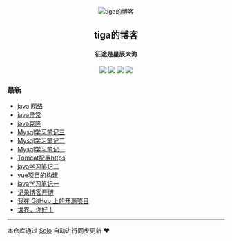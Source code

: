 <p align="center"><img alt="tiga的博客" src="https://avatars2.githubusercontent.com/u/44746659?s=460&v=4"></p><h2 align="center">
tiga的博客
</h2>

<h4 align="center">征途是星辰大海</h4>
<p align="center"><a title="tiga的博客" target="_blank" href="https://github.com/1045462757/solo-blog"><img src="https://img.shields.io/github/last-commit/1045462757/solo-blog.svg?style=flat-square&color=FF9900"></a>
<a title="GitHub repo size in bytes" target="_blank" href="https://github.com/1045462757/solo-blog"><img src="https://img.shields.io/github/repo-size/1045462757/solo-blog.svg?style=flat-square"></a>
<a title="Solo Version" target="_blank" href="https://github.com/b3log/solo/releases"><img src="https://img.shields.io/badge/solo-3.6.3-f1e05a.svg?style=flat-square&color=blueviolet"></a>
<a title="Hits" target="_blank" href="https://github.com/b3log/hits"><img src="https://hits.b3log.org/1045462757/solo-blog.svg"></a></p>

### 最新

* [java 网络](https://hylovecode.cn/articles/2019/08/27/1566908088932.html)
* [java异常](https://hylovecode.cn/articles/2019/08/27/1566906179719.html)
* [java克隆](https://hylovecode.cn/articles/2019/08/27/1566885316801.html)
* [Mysql学习笔记三](https://hylovecode.cn/articles/2019/07/20/1563612880608.html)
* [Mysql学习笔记二](https://hylovecode.cn/articles/2019/07/20/1563590174309.html)
* [Mysql学习笔记一](https://hylovecode.cn/articles/2019/07/18/1563439125754.html)
* [Tomcat配置https](https://hylovecode.cn/articles/2019/07/17/1563374030383.html)
* [java学习笔记二](https://hylovecode.cn/articles/2019/07/17/1563333001902.html)
* [vue项目的构建](https://hylovecode.cn/articles/2019/07/16/1563264049956.html)
* [java学习笔记一](https://hylovecode.cn/articles/2019/07/16/1563258452274.html)
* [记录博客开博](https://hylovecode.cn/articles/2019/07/15/1563176143128.html)
* [我在 GitHub 上的开源项目](https://hylovecode.cn/my-github-repos)
* [世界，你好！](https://hylovecode.cn/hello-solo)



---

本仓库通过 [Solo](https://github.com/b3log/solo) 自动进行同步更新 ❤️ 